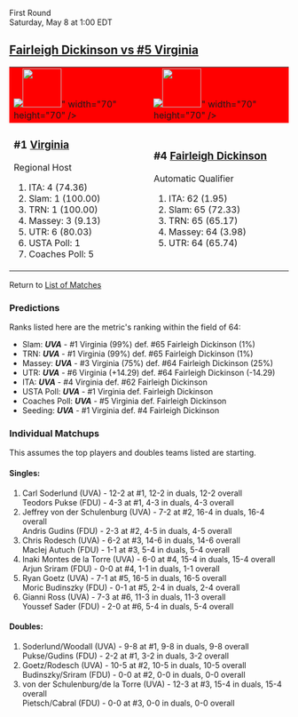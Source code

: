 First Round  
Saturday, May 8 at 1:00 EDT
## [Fairleigh Dickinson vs #5 Virginia](https://www.ncaa.com/game/5833378) 

<table>  
<tr style="background-color: red !important;"><td><a href="../index.md"><img src="<a href="../index.md"><img src="https://www.ncaa.com/sites/default/files/images/logos/schools/v/virginia.70.png" width="70" height="70" /></a>" width="70" height="70" /></a></td><td><a href="../index.md"><img src="<a href="../index.md"><img src="https://www.ncaa.com/sites/default/files/images/logos/schools/f/fairleigh-dickinson.70.png" width="70" height="70" /></a>" width="70" height="70" /></a></td></tr>
<tr><td>  

<h3>#1 <a href="../index.md">Virginia</a></h3>  

Regional Host  

<ol>  
<li>ITA: 4 (74.36)</li>  
<li>Slam: 1 (100.00)</li>  
<li>TRN: 1 (100.00)</li>  
<li>Massey: 3 (9.13)</li>  
<li>UTR: 6 (80.03)</li>  
<li>USTA Poll: 1</li>  
<li>Coaches Poll: 5</li>  
</ol>  

</td><td>  

<h3>#4 <a href="../index.md">Fairleigh Dickinson</a></h3>  

Automatic Qualifier  

<ol>  
<li>ITA: 62 (1.95)</li>  
<li>Slam: 65 (72.33)</li>  
<li>TRN: 65 (65.17)</li>  
<li>Massey: 64 (3.98)</li>  
<li>UTR: 64 (65.74)</li>  
</ol>  

</td></tr></table>  

Return to [List of Matches](../index.md)  

### Predictions  

Ranks listed here are the metric's ranking within the field of 64:  
- Slam: ***UVA*** - #1 Virginia (99%) def. #65 Fairleigh Dickinson (1%)  
- TRN: ***UVA*** - #1 Virginia (99%) def. #65 Fairleigh Dickinson (1%)  
- Massey: ***UVA*** - #3 Virginia (75%) def. #64 Fairleigh Dickinson (25%)  
- UTR: ***UVA*** - #6 Virginia (+14.29) def. #64 Fairleigh Dickinson (-14.29)  
- ITA: ***UVA*** - #4 Virginia def. #62 Fairleigh Dickinson  
- USTA Poll: ***UVA*** - #1 Virginia def. Fairleigh Dickinson  
- Coaches Poll: ***UVA*** - #5 Virginia def. Fairleigh Dickinson  
- Seeding: ***UVA*** - #1 Virginia def. #4 Fairleigh Dickinson  

### Individual Matchups  

This assumes the top players and doubles teams listed are starting.  

#### Singles:  
1. Carl Soderlund (UVA) - 12-2 at #1, 12-2 in duals, 12-2 overall  
   Teodors Pukse (FDU) - 4-3 at #1, 4-3 in duals, 4-3 overall
2. Jeffrey von der Schulenburg (UVA) - 7-2 at #2, 16-4 in duals, 16-4 overall  
   Andris Gudins (FDU) - 2-3 at #2, 4-5 in duals, 4-5 overall
3. Chris Rodesch (UVA) - 6-2 at #3, 14-6 in duals, 14-6 overall  
   MacIej Autuch (FDU) - 1-1 at #3, 5-4 in duals, 5-4 overall
4. Inaki Montes de la Torre (UVA) - 6-0 at #4, 15-4 in duals, 15-4 overall  
   Arjun Sriram (FDU) - 0-0 at #4, 1-1 in duals, 1-1 overall
5. Ryan Goetz (UVA) - 7-1 at #5, 16-5 in duals, 16-5 overall  
   Moric Budinszky (FDU) - 0-1 at #5, 2-4 in duals, 2-4 overall
6. Gianni Ross (UVA) - 7-3 at #6, 11-3 in duals, 11-3 overall  
   Youssef Sader (FDU) - 2-0 at #6, 5-4 in duals, 5-4 overall

#### Doubles:  
1. Soderlund/Woodall (UVA) - 9-8 at #1, 9-8 in duals, 9-8 overall  
   Pukse/Gudins (FDU) - 2-2 at #1, 3-2 in duals, 3-2 overall
2. Goetz/Rodesch (UVA) - 10-5 at #2, 10-5 in duals, 10-5 overall  
   Budinszky/Sriram (FDU) - 0-0 at #2, 0-0 in duals, 0-0 overall
3. von der Schulenburg/de la Torre (UVA) - 12-3 at #3, 15-4 in duals, 15-4 overall  
   Pietsch/Cabral (FDU) - 0-0 at #3, 0-0 in duals, 0-0 overall